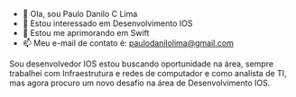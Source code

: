 - 👋 Ola, sou Paulo Danilo C Lima
- 👀 Estou interessado em Desenvolvimento IOS
- 🌱 Estou me aprimorando em Swift
- 📫 Meu e-mail de contato é:  paulodanilolima@gmail.com


Sou desenvolvedor IOS estou buscando oportunidade na área, sempre trabalhei com Infraestrutura e 
redes de computador e como analista de TI, mas agora procuro um novo desafio na área de Desenvolvimento IOS.
